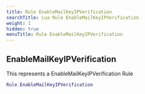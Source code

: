 ```yaml
---
title: Rule EnableMailKeyIPVerification
searchTitle: Lua Rule EnableMailKeyIPVerification
weight: 1
hidden: true
menuTitle: Rule EnableMailKeyIPVerification
---
```

## EnableMailKeyIPVerification

This represents a EnableMailKeyIPVerification Rule
```lua
Rule.EnableMailKeyIPVerification
```